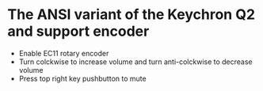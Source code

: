 # The ANSI variant of the Keychron Q2 and support encoder

- Enable EC11 rotary encoder
- Turn colckwise to increase volume and turn anti-colckwise to decrease volume
- Press top right key pushbutton to mute
